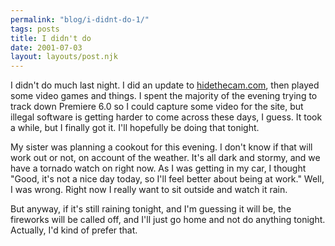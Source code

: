 ```yaml
---
permalink: "blog/i-didnt-do-1/"
tags: posts
title: I didn't do
date: 2001-07-03
layout: layouts/post.njk
---
```


I didn't do much last night. I did an update to [hidethecam.com][1], then played some video games and things. I spent the majority of the evening trying to track down Premiere 6.0 so I could capture some video for the site, but illegal software is getting harder to come across these days, I guess. It took a while, but I finally got it. I'll hopefully be doing that tonight.

My sister was planning a cookout for this evening. I don't know if that will work out or not, on account of the weather. It's all dark and stormy, and we have a tornado watch on right now. As I was getting in my car, I thought "Good, it's not a nice day today, so I'll feel better about being at work." Well, I was wrong. Right now I really want to sit outside and watch it rain.

But anyway, if it's still raining tonight, and I'm guessing it will be, the fireworks will be called off, and I'll just go home and not do anything tonight. Actually, I'd kind of prefer that.

 [1]: http://www.hidethecam.com/